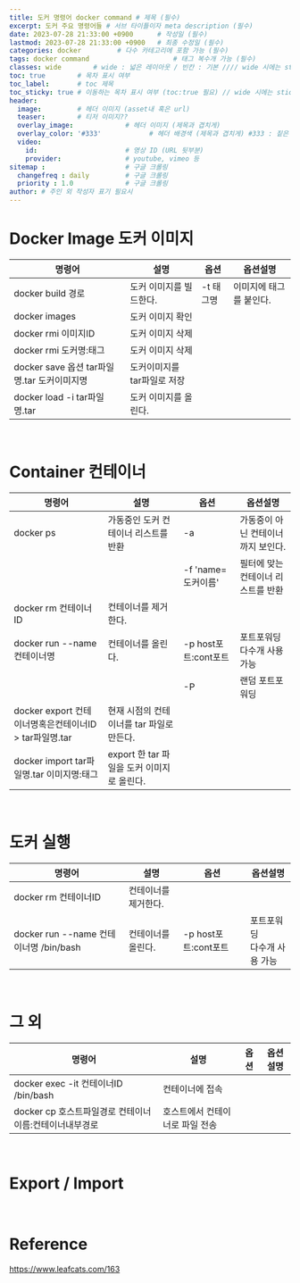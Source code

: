 ```yaml
---
title: 도커 명령어 docker command # 제목 (필수)
excerpt: 도커 주요 명령어들 # 서브 타이틀이자 meta description (필수)
date: 2023-07-28 21:33:00 +0900      # 작성일 (필수)
lastmod: 2023-07-28 21:33:00 +0900   # 최종 수정일 (필수)
categories: docker         # 다수 카테고리에 포함 가능 (필수)
tags: docker command                     # 태그 복수개 가능 (필수)
classes: wide        # wide : 넓은 레이아웃 / 빈칸 : 기본 //// wide 시에는 sticky toc 불가
toc: true        # 목차 표시 여부
toc_label:       # toc 제목
toc_sticky: true # 이동하는 목차 표시 여부 (toc:true 필요) // wide 시에는 sticky toc 불가
header: 
  image:         # 헤더 이미지 (asset내 혹은 url)
  teaser:        # 티저 이미지??
  overlay_image:             # 헤더 이미지 (제목과 겹치게)
  overlay_color: '#333'            # 헤더 배경색 (제목과 겹치게) #333 : 짙은 회색 (필수)
  video:
    id:                      # 영상 ID (URL 뒷부분)
    provider:                # youtube, vimeo 등
sitemap :                    # 구글 크롤링
  changefreq : daily         # 구글 크롤링
  priority : 1.0             # 구글 크롤링
author: # 주인 외 작성자 표기 필요시
---
```

<!--postNo: 20230728_001-->



# Docker Image 도커 이미지

|명령어|설명|옵션|옵션설명|
|---|---|---|---|
|docker build 경로|도커 이미지를 빌드한다.|-t 태그명|이미지에 태그를 붙인다.|
|docker images|도커 이미지 확인|||
|docker rmi 이미지ID|도커 이미지 삭제|||
|docker rmi 도커명:태그|도커 이미지 삭제|||
|docker save 옵션 tar파일명.tar 도커이미지명|도커이미지를 tar파일로 저장|||
|docker load -i tar파일명.tar|도커 이미지를 올린다.|||

<br>

# Container 컨테이너

|명령어|설명|옵션|옵션설명|
|---|---|---|---|
|docker ps|가동중인 도커 컨테이너 리스트를 반환|-a|가동중이 아닌 컨테이너까지 보인다.|
|||-f 'name=도커이름'|필터에 맞는 컨테이너 리스트를 반환|
|docker rm 컨테이너ID|컨테이너를 제거한다.|||
|docker run --name 컨테이너명|컨테이너를 올린다.|-p host포트:cont포트|포트포워딩<br>다수개 사용 가능|
|||-P|랜덤 포트포워딩|
|docker export 컨테이너명혹은컨테이너ID > tar파일명.tar|현재 시점의 컨테이너를 tar 파일로 만든다.|||
|docker import tar파일명.tar 이미지명:태그|export 한 tar 파일을 도커 이미지로 올린다.|||

<br>

# 도커 실행

|명령어|설명|옵션|옵션설명|
|---|---|---|---|
|docker rm 컨테이너ID|컨테이너를 제거한다.|||
|docker run --name 컨테이너명 /bin/bash|컨테이너를 올린다.|-p host포트:cont포트|포트포워딩<br>다수개 사용 가능|

<br>

# 그 외

|명령어|설명|옵션|옵션설명|
|---|---|---|---|
|docker exec -it 컨테이너ID /bin/bash|컨테이너에 접속|||
|docker cp 호스트파일경로 컨테이너이름:컨테이너내부경로|호스트에서 컨테이너로 파일 전송|||

<br>

# Export / Import

<br>

# Reference

https://www.leafcats.com/163  
